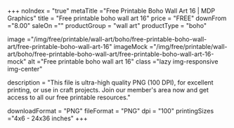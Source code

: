+++
noIndex = "true"
metaTitle ="Free Printable Boho Wall Art 16 | MDP Graphics"
title = "Free printable boho wall art 16"
price = "FREE"
downFrom ="8.00"
saleOn =""
productGroup = "wall art"
productType = "boho"

image ="/img/free/printable/wall-art/boho/free-printable-boho-wall-art/free-printable-boho-wall-art-16"
imageMock ="/img/free/printable/wall-art/boho/free-printable-boho-wall-art/free-printable-boho-wall-art-16-mock"
alt ="Free printable boho wall art 16"
class ="lazy img-responsive img-center"

description = "This file is ultra-high quality PNG (100 DPI), for excellent printing, or use in craft projects. Join our member's area now and get access to all our free printable resources."

downloadFormat = "PNG"
fileFormat = "PNG"
dpi = "100"
printingSizes ="4x6 - 24x36 inches"
+++


